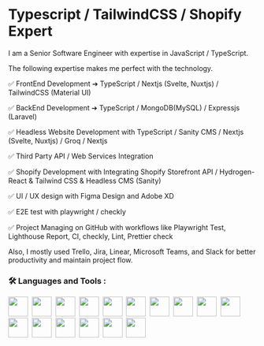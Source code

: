 # Typescript / TailwindCSS / Shopify Expert

I am a Senior Software Engineer with expertise in JavaScript / TypeScript.

The following expertise makes me perfect with the technology.

✅ FrontEnd Development ➔ TypeScript / Nextjs (Svelte, Nuxtjs) / TailwindCSS (Material UI)

✅ BackEnd Development ➔ TypeScript / MongoDB(MySQL) / Expressjs (Laravel)

✅ Headless Website Development with TypeScript / Sanity CMS / Nextjs (Svelte, Nuxtjs) / Groq / Nextjs

✅ Third Party API / Web Services Integration

✅ Shopify Development with Integrating Shopify Storefront API / Hydrogen-React & Tailwind CSS & Headless CMS (Sanity)

✅ UI / UX design with Figma Design and Adobe XD

✅ E2E test with playwright / checkly

✅ Project Managing on GitHub with workflows like Playwright Test, Lighthouse Report, CI, checkly, Lint, Prettier check

Also, I mostly used Trello, Jira, Linear, Microsoft Teams, and Slack for better productivity and maintain project flow.

### :hammer_and_wrench: Languages and Tools :

<div>
<img src="https://cdn.jsdelivr.net/gh/devicons/devicon/icons/typescript/typescript-original.svg" width="40" height="40" />&nbsp;
<img src="https://cdn.jsdelivr.net/gh/devicons/devicon/icons/javascript/javascript-original.svg" width="40" height="40" />&nbsp;
<img src="https://cdn.jsdelivr.net/gh/devicons/devicon/icons/react/react-original.svg" width="40" height="40" />&nbsp;
<img src="https://cdn.jsdelivr.net/gh/devicons/devicon/icons/nextjs/nextjs-original.svg" width="40" height="40" />&nbsp;
<img src="https://cdn.jsdelivr.net/gh/devicons/devicon/icons/redux/redux-original.svg" width="40" height="40" />&nbsp;
<img src="https://cdn.jsdelivr.net/gh/devicons/devicon/icons/gatsby/gatsby-original.svg" width="40" height="40" />&nbsp;
<img src="https://cdn.jsdelivr.net/gh/devicons/devicon/icons/materialui/materialui-plain.svg" width="40" height="40" />&nbsp;
<img src="https://cdn.jsdelivr.net/gh/devicons/devicon/icons/vuejs/vuejs-original.svg" width="40" height="40" />&nbsp;
<img src="https://cdn.jsdelivr.net/gh/devicons/devicon/icons/nuxtjs/nuxtjs-original.svg" width="40" height="40" />&nbsp;
<img src="https://cdn.jsdelivr.net/gh/devicons/devicon/icons/vuetify/vuetify-original.svg" width="40" height="40" />&nbsp;
<img src="https://cdn.jsdelivr.net/gh/devicons/devicon/icons/svelte/svelte-original.svg" width="40" height="40" />&nbsp;
<img src="https://cdn.jsdelivr.net/gh/devicons/devicon/icons/angularjs/angularjs-plain.svg" width="40" height="40" />&nbsp;
<img src="https://cdn.jsdelivr.net/gh/devicons/devicon/icons/tailwindcss/tailwindcss-original.svg" width="40" height="40" />&nbsp;
<img src="https://cdn.jsdelivr.net/gh/devicons/devicon/icons/nodejs/nodejs-original.svg" width="40" height="40" />&nbsp;
<img src="https://cdn.jsdelivr.net/gh/devicons/devicon/icons/mongodb/mongodb-original.svg" width="40" height="40" />&nbsp;
<img src="https://cdn.jsdelivr.net/gh/devicons/devicon/icons/mysql/mysql-original.svg" width="40" height="40" />&nbsp;
</div>

